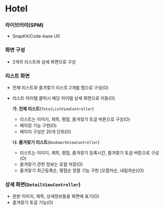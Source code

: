 # Hotel

### 라이브러리(SPM)
- SnapKit(Code-base UI)

### 화면 구성
- 2개의 리스트와 상세 화면으로 구성

### 리스트 화면
- 전체 리스트와 즐겨찾기 리스트 2개를 탭으로 구성(O)
- 리스트 아이템 클릭시 해당 아이템 상세 화면으로 이동(O)

    **가. 전체 리스트**(`TotalListViewController`)
    - 리스트는 이미지, 제목, 평점, 즐겨찾기 토글 버튼으로 구성(O)
    - 페이징 기능 구현(O)
    - 페이지 구성은 20개 단위(O)
    
    **나. 즐겨찾기 리스트**(`BookmarkViewController`)
    - 리스트는 이미지, 제목, 평점, 즐겨찾기 등록시간, 즐겨찾기 토글 버튼으로 구성(O)
    - 즐겨찾기 관련 정보는 로컬 저장(O)
    - 즐겨찾기 최근등록순, 평점순 정렬 기능 구현 (오름차순, 내림차순)(O)

### 상세 화면(`DetailViewController`)
- 원본 이미지, 제목, 상세정보들을 화면에 표기(O)
- 즐겨찾기 토글 기능(O)
